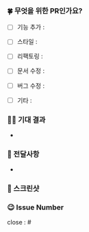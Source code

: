 ### 🍀 무엇을 위한 PR인가요?
- [ ] 기능 추가 : 
- [ ] 스타일 : 
- [ ] 리팩토링 :
- [ ] 문서 수정 :
- [ ] 버그 수정 :
- [ ] 기타 : 


### 🙏🏻 기대 결과
-

### 🙂 전달사항
-


### 📸 스크린샷


### 😉 Issue Number
close : #

